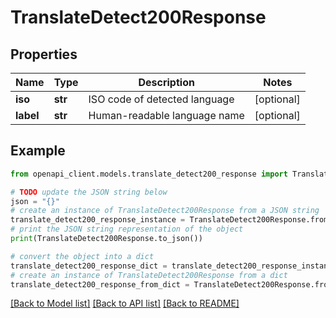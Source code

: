 # TranslateDetect200Response


## Properties

Name | Type | Description | Notes
------------ | ------------- | ------------- | -------------
**iso** | **str** | ISO code of detected language | [optional] 
**label** | **str** | Human-readable language name | [optional] 

## Example

```python
from openapi_client.models.translate_detect200_response import TranslateDetect200Response

# TODO update the JSON string below
json = "{}"
# create an instance of TranslateDetect200Response from a JSON string
translate_detect200_response_instance = TranslateDetect200Response.from_json(json)
# print the JSON string representation of the object
print(TranslateDetect200Response.to_json())

# convert the object into a dict
translate_detect200_response_dict = translate_detect200_response_instance.to_dict()
# create an instance of TranslateDetect200Response from a dict
translate_detect200_response_from_dict = TranslateDetect200Response.from_dict(translate_detect200_response_dict)
```
[[Back to Model list]](../README.md#documentation-for-models) [[Back to API list]](../README.md#documentation-for-api-endpoints) [[Back to README]](../README.md)


